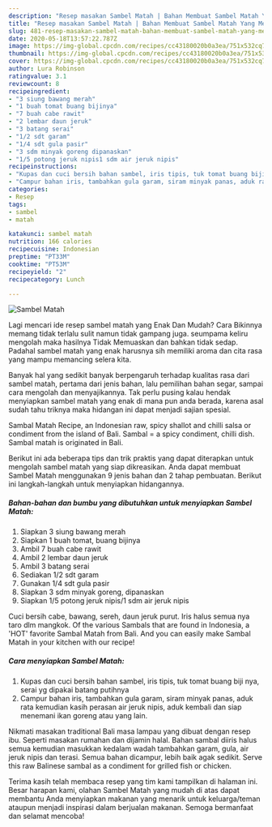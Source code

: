 ```yaml
---
description: "Resep masakan Sambel Matah | Bahan Membuat Sambel Matah Yang Menggugah Selera"
title: "Resep masakan Sambel Matah | Bahan Membuat Sambel Matah Yang Menggugah Selera"
slug: 481-resep-masakan-sambel-matah-bahan-membuat-sambel-matah-yang-menggugah-selera
date: 2020-05-18T13:57:22.787Z
image: https://img-global.cpcdn.com/recipes/cc43180020b0a3ea/751x532cq70/sambel-matah-foto-resep-utama.jpg
thumbnail: https://img-global.cpcdn.com/recipes/cc43180020b0a3ea/751x532cq70/sambel-matah-foto-resep-utama.jpg
cover: https://img-global.cpcdn.com/recipes/cc43180020b0a3ea/751x532cq70/sambel-matah-foto-resep-utama.jpg
author: Lura Robinson
ratingvalue: 3.1
reviewcount: 8
recipeingredient:
- "3 siung bawang merah"
- "1 buah tomat buang bijinya"
- "7 buah cabe rawit"
- "2 lembar daun jeruk"
- "3 batang serai"
- "1/2 sdt garam"
- "1/4 sdt gula pasir"
- "3 sdm minyak goreng dipanaskan"
- "1/5 potong jeruk nipis1 sdm air jeruk nipis"
recipeinstructions:
- "Kupas dan cuci bersih bahan sambel, iris tipis, tuk tomat buang biji nya, serai yg dipakai batang putihnya"
- "Campur bahan iris, tambahkan gula garam, siram minyak panas, aduk rata kemudian kasih perasan air jeruk nipis, aduk kembali dan siap menemani ikan goreng atau yang lain."
categories:
- Resep
tags:
- sambel
- matah

katakunci: sambel matah 
nutrition: 166 calories
recipecuisine: Indonesian
preptime: "PT33M"
cooktime: "PT53M"
recipeyield: "2"
recipecategory: Lunch

---
```



![Sambel Matah](https://img-global.cpcdn.com/recipes/cc43180020b0a3ea/751x532cq70/sambel-matah-foto-resep-utama.jpg)

Lagi mencari ide resep sambel matah yang Enak Dan Mudah? Cara Bikinnya memang tidak terlalu sulit namun tidak gampang juga. seumpama keliru mengolah maka hasilnya Tidak Memuaskan dan bahkan tidak sedap. Padahal sambel matah yang enak harusnya sih memiliki aroma dan cita rasa yang mampu memancing selera kita.

Banyak hal yang sedikit banyak berpengaruh terhadap kualitas rasa dari sambel matah, pertama dari jenis bahan, lalu pemilihan bahan segar, sampai cara mengolah dan menyajikannya. Tak perlu pusing kalau hendak menyiapkan sambel matah yang enak di mana pun anda berada, karena asal sudah tahu triknya maka hidangan ini dapat menjadi sajian spesial.

Sambal Matah Recipe, an Indonesian raw, spicy shallot and chilli salsa or condiment from the island of Bali. Sambal = a spicy condiment, chilli dish. Sambal matah is originated in Bali.


Berikut ini ada beberapa tips dan trik praktis yang dapat diterapkan untuk mengolah sambel matah yang siap dikreasikan. Anda dapat membuat Sambel Matah menggunakan 9 jenis bahan dan 2 tahap pembuatan. Berikut ini langkah-langkah untuk menyiapkan hidangannya.

<!--inarticleads1-->

##### Bahan-bahan dan bumbu yang dibutuhkan untuk menyiapkan Sambel Matah:

1. Siapkan 3 siung bawang merah
1. Siapkan 1 buah tomat, buang bijinya
1. Ambil 7 buah cabe rawit
1. Ambil 2 lembar daun jeruk
1. Ambil 3 batang serai
1. Sediakan 1/2 sdt garam
1. Gunakan 1/4 sdt gula pasir
1. Siapkan 3 sdm minyak goreng, dipanaskan
1. Siapkan 1/5 potong jeruk nipis/1 sdm air jeruk nipis


Cuci bersih cabe, bawang, sereh, daun jeruk purut. Iris halus semua nya taro dlm mangkok. Of the various Sambals that are found in Indonesia, a &#39;HOT&#39; favorite Sambal Matah from Bali. And you can easily make Sambal Matah in your kitchen with our recipe! 

<!--inarticleads2-->

##### Cara menyiapkan Sambel Matah:

1. Kupas dan cuci bersih bahan sambel, iris tipis, tuk tomat buang biji nya, serai yg dipakai batang putihnya
1. Campur bahan iris, tambahkan gula garam, siram minyak panas, aduk rata kemudian kasih perasan air jeruk nipis, aduk kembali dan siap menemani ikan goreng atau yang lain.


Nikmati masakan traditional Bali masa lampau yang dibuat dengan resep ibu. Seperti masakan rumahan dan dijamin halal. Bahan sambal diiris halus semua kemudian masukkan kedalam wadah tambahkan garam, gula, air jeruk nipis dan terasi. Semua bahan dicampur, lebih baik agak sedikit. Serve this raw Balinese sambal as a condiment for grilled fish or chicken. 

Terima kasih telah membaca resep yang tim kami tampilkan di halaman ini. Besar harapan kami, olahan Sambel Matah yang mudah di atas dapat membantu Anda menyiapkan makanan yang menarik untuk keluarga/teman ataupun menjadi inspirasi dalam berjualan makanan. Semoga bermanfaat dan selamat mencoba!
